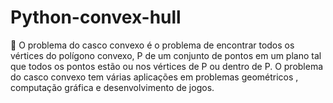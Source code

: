 # Python-convex-hull
:star2: O problema do casco convexo é o problema de encontrar todos os vértices do polígono convexo, P de um conjunto de pontos em um plano tal que todos os pontos estão ou nos vértices de P ou dentro de P. O problema do casco convexo tem várias aplicações em problemas geométricos , computação gráfica e desenvolvimento de jogos.
